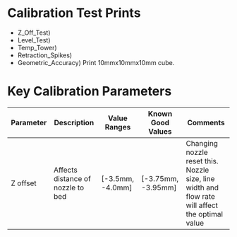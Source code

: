 # Calibration Test Prints
* Z_Off_Test)
* Level_Test) 
* Temp_Tower)
* Retraction_Spikes)
* Geometric_Accuracy) Print 10mmx10mmx10mm cube. 

# Key Calibration Parameters
| Parameter | Description | Value Ranges | Known Good Values | Comments |
| --- | --- | --- | --- | --- |
| Z offset | Affects distance of nozzle to bed | [-3.5mm, -4.0mm] | [-3.75mm, -3.95mm] | Changing nozzle reset this. Nozzle size, line width and flow rate will affect the optimal value |